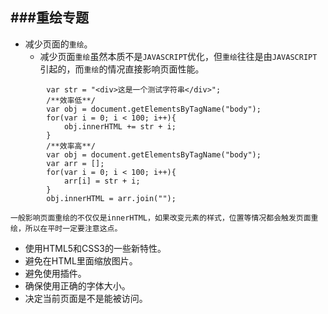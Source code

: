 ###重绘专题
----------
> 
- 减少页面的`重绘`。
	- 减少页面`重绘`虽然本质不是`JAVASCRIPT`优化，但`重绘`往往是由`JAVASCRIPT`引起的，而`重绘`的情况直接影响页面性能。
>
			var str = "<div>这是一个测试字符串</div>";
			/**效率低**/
		    var obj = document.getElementsByTagName("body");
		    for(var i = 0; i < 100; i++){
		        obj.innerHTML += str + i;
		    }
			/**效率高**/
		    var obj = document.getElementsByTagName("body");
		    var arr = [];
		    for(var i = 0; i < 100; i++){
		        arr[i] = str + i;
		    }
		    obj.innerHTML = arr.join("");
>
	一般影响页面重绘的不仅仅是innerHTML，如果改变元素的样式，位置等情况都会触发页面重绘，所以在平时一定要注意这点。
- 使用HTML5和CSS3的一些新特性。
- 避免在HTML里面缩放图片。
- 避免使用插件。
- 确保使用正确的字体大小。
- 决定当前页面是不是能被访问。
